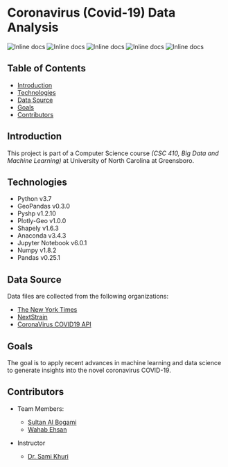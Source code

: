 # Coronavirus (Covid-19) Data Analysis

![Inline docs](https://img.shields.io/github/license/UNCG-CSC-410/covid-19-data-analysis?color=maroon)
![Inline docs](https://img.shields.io/github/contributors/UNCG-CSC-410/covid-19-data-analysis)
![Inline docs](https://img.shields.io/github/last-commit/UNCG-CSC-410/covid-19-data-analysis)
![Inline docs](https://img.shields.io/github/stars/UNCG-CSC-410/covid-19-data-analysis)
![Inline docs](https://img.shields.io/github/issues/UNCG-CSC-410/covid-19-data-analysis)


## Table of Contents

* [Introduction](#introduction)
* [Technologies](#technologies)
* [Data Source](#data-source)
* [Goals](#goals)
* [Contributors](#contributors)

## Introduction

This project is part of a Computer Science course *(CSC 410, Big Data and Machine Learning)* at University of North Carolina at Greensboro. 

## Technologies
	
* Python v3.7
* GeoPandas v0.3.0
* Pyshp v1.2.10
* Plotly-Geo v1.0.0
* Shapely v1.6.3
* Anaconda v3.4.3
* Jupyter Notebook v6.0.1
* Numpy v1.8.2
* Pandas v0.25.1


## Data Source

Data files are collected from the following organizations:

* [The New York Times](https://github.com/nytimes/covid-19-data)
* [NextStrain](https://github.com/nextstrain/ncov)
* [CoronaVirus COVID19 API](https://covid19api.com/#details)


## Goals
The goal is to apply recent advances in machine learning and data science to generate insights into the novel coronavirus COVID-19.  


## Contributors

* Team Members:
    * [Sultan Al Bogami](https://github.com/sultanalbogami)
    * [Wahab Ehsan](https://github.com/WahabEhsan)


* Instructor
    * [Dr. Sami Khuri](https://compsci.uncg.edu/faculty/sami-khuri/)
